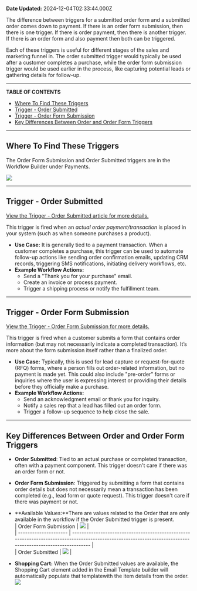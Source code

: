 **Date Updated:** 2024-12-04T02:33:44.000Z

The difference between triggers for a submitted order form and a submitted order comes down to payment. If there is an order form submission, then there is one trigger. If there is order payment, then there is another trigger. If there is an order form and also payment then both can be triggered.

  
Each of these triggers is useful for different stages of the sales and marketing funnel in. The order submitted trigger would typically be used after a customer completes a purchase, while the order form submission trigger would be used earlier in the process, like capturing potential leads or gathering details for follow-up.

---

**TABLE OF CONTENTS**

* [Where To Find These Triggers](#Where-To-Find-These-Triggers)
* [Trigger - Order Submitted](#Trigger---Order-Submitted)
* [Trigger - Order Form Submission](#Trigger---Order-Form-Submission)
* [Key Differences Between Order and Order Form Triggers](#Key-Differences-Between-Order-and-Order-Form-Triggers)

---

## **Where To Find These Triggers**

The Order Form Submission and Order Submitted triggers are in the Workflow Builder under Payments.

  
![](https://s3.amazonaws.com/cdn.freshdesk.com/data/helpdesk/attachments/production/155037341103/original/rMToiDblKmlcDM7EI6xuAAcNtIpFZ8pt2g.png?1732737641)

  
---

## **Trigger - Order Submitted**

[View the Trigger - Order Submitted article for more details. ](https://help.gohighlevel.com/en/support/solutions/articles/48001228664)

  
This trigger is fired when an _actual order payment/transaction_ is placed in your system (such as when someone purchases a product).

  
* **Use Case:** It is generally tied to a payment transaction. When a customer completes a purchase, this trigger can be used to automate follow-up actions like sending order confirmation emails, updating CRM records, triggering SMS notifications, initiating delivery workflows, etc.
* **Example Workflow Actions:**  
   * Send a "Thank you for your purchase" email.  
   * Create an invoice or process payment.  
   * Trigger a shipping process or notify the fulfillment team.

---

## **Trigger - Order Form Submission**

[View the Trigger - Order Form Submission for more details. ](https://help.gohighlevel.com/en/support/solutions/articles/155000003253)

  
This trigger is fired when a customer submits a form that contains order information (but may not necessarily indicate a completed transaction). It’s more about the form submission itself rather than a finalized order.

  
* **Use Case:** Typically, this is used for lead capture or request-for-quote (RFQ) forms, where a person fills out order-related information, but no payment is made yet. This could also include "pre-order" forms or inquiries where the user is expressing interest or providing their details before they officially make a purchase.
* **Example Workflow Actions:**  
   * Send an acknowledgment email or thank you for inquiry.  
   * Notify a sales rep that a lead has filled out an order form.  
   * Trigger a follow-up sequence to help close the sale.

---

## **Key Differences Between Order and Order Form Triggers**

  
* **Order Submitted**: Tied to an actual purchase or completed transaction, often with a payment component. This trigger doesn't care if there was an order form or not.
* **Order Form Submission**: Triggered by submitting a form that contains order details but does not necessarily mean a transaction has been completed (e.g., lead form or quote request). This trigger doesn't care if there was payment or not.
* **Available Values:**There are values related to the Order that are only available in the workflow if the Order Submitted trigger is present.  
| Order Form Submission | ![](https://s3.amazonaws.com/cdn.freshdesk.com/data/helpdesk/attachments/production/155037688583/original/35KfRaIJNLEbYoWRlOQ1Hbqp1ZJUMbtgJw.png?1733246873) |  
| --------------------- | ------------------------------------------------------------------------------------------------------------------------------------------------------------ |  
| Order Submitted       | ![](https://s3.amazonaws.com/cdn.freshdesk.com/data/helpdesk/attachments/production/155037688607/original/i35Aij96u0RTH-k5jfvfu83fUfeBT79IoQ.png?1733246930) |

  
* **Shopping Cart:** When the Order Submitted values are available, the Shopping Cart element added in the Email Template builder will automatically populate that templatewith the item details from the order.  
![](https://s3.amazonaws.com/cdn.freshdesk.com/data/helpdesk/attachments/production/155037688926/original/JQLNpZGa7HKoBRgFL1iBOJyhAhS2wRxoog.png?1733247406)